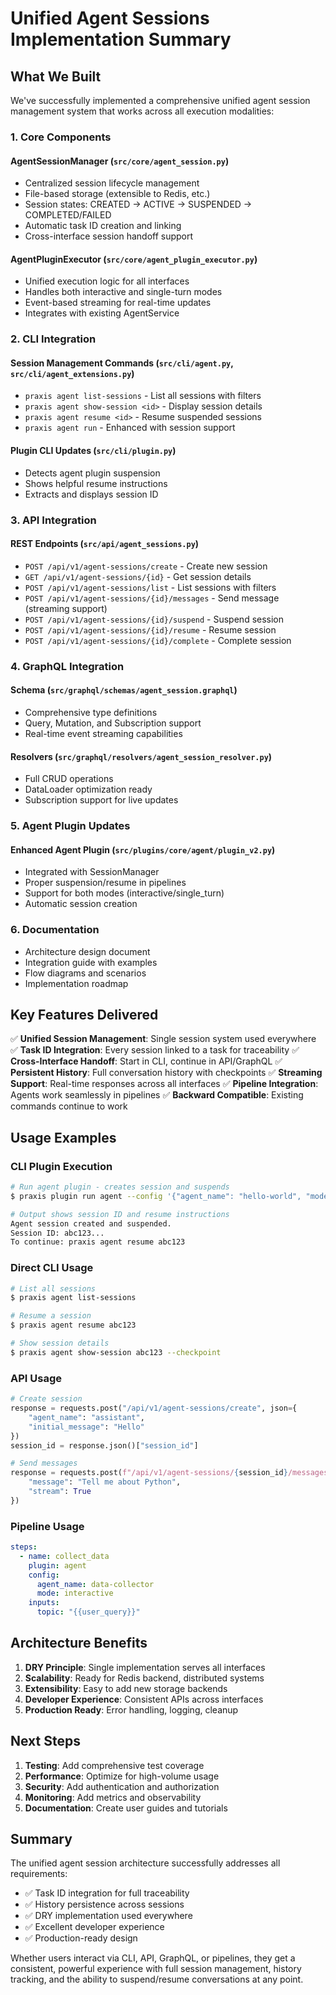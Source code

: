 # Unified Agent Sessions Implementation Summary

## What We Built

We've successfully implemented a comprehensive unified agent session management system that works across all execution modalities:

### 1. Core Components

#### AgentSessionManager (`src/core/agent_session.py`)
- Centralized session lifecycle management
- File-based storage (extensible to Redis, etc.)
- Session states: CREATED → ACTIVE → SUSPENDED → COMPLETED/FAILED
- Automatic task ID creation and linking
- Cross-interface session handoff support

#### AgentPluginExecutor (`src/core/agent_plugin_executor.py`)
- Unified execution logic for all interfaces
- Handles both interactive and single-turn modes
- Event-based streaming for real-time updates
- Integrates with existing AgentService

### 2. CLI Integration

#### Session Management Commands (`src/cli/agent.py`, `src/cli/agent_extensions.py`)
- `praxis agent list-sessions` - List all sessions with filters
- `praxis agent show-session <id>` - Display session details
- `praxis agent resume <id>` - Resume suspended sessions
- `praxis agent run` - Enhanced with session support

#### Plugin CLI Updates (`src/cli/plugin.py`)
- Detects agent plugin suspension
- Shows helpful resume instructions
- Extracts and displays session ID

### 3. API Integration

#### REST Endpoints (`src/api/agent_sessions.py`)
- `POST /api/v1/agent-sessions/create` - Create new session
- `GET /api/v1/agent-sessions/{id}` - Get session details
- `POST /api/v1/agent-sessions/list` - List sessions with filters
- `POST /api/v1/agent-sessions/{id}/messages` - Send message (streaming support)
- `POST /api/v1/agent-sessions/{id}/suspend` - Suspend session
- `POST /api/v1/agent-sessions/{id}/resume` - Resume session
- `POST /api/v1/agent-sessions/{id}/complete` - Complete session

### 4. GraphQL Integration

#### Schema (`src/graphql/schemas/agent_session.graphql`)
- Comprehensive type definitions
- Query, Mutation, and Subscription support
- Real-time event streaming capabilities

#### Resolvers (`src/graphql/resolvers/agent_session_resolver.py`)
- Full CRUD operations
- DataLoader optimization ready
- Subscription support for live updates

### 5. Agent Plugin Updates

#### Enhanced Agent Plugin (`src/plugins/core/agent/plugin_v2.py`)
- Integrated with SessionManager
- Proper suspension/resume in pipelines
- Support for both modes (interactive/single_turn)
- Automatic session creation

### 6. Documentation

- Architecture design document
- Integration guide with examples
- Flow diagrams and scenarios
- Implementation roadmap

## Key Features Delivered

✅ **Unified Session Management**: Single session system used everywhere
✅ **Task ID Integration**: Every session linked to a task for traceability
✅ **Cross-Interface Handoff**: Start in CLI, continue in API/GraphQL
✅ **Persistent History**: Full conversation history with checkpoints
✅ **Streaming Support**: Real-time responses across all interfaces
✅ **Pipeline Integration**: Agents work seamlessly in pipelines
✅ **Backward Compatible**: Existing commands continue to work

## Usage Examples

### CLI Plugin Execution
```bash
# Run agent plugin - creates session and suspends
$ praxis plugin run agent --config '{"agent_name": "hello-world", "mode": "interactive"}' --param topic="Help me learn Python"

# Output shows session ID and resume instructions
Agent session created and suspended.
Session ID: abc123...
To continue: praxis agent resume abc123
```

### Direct CLI Usage
```bash
# List all sessions
$ praxis agent list-sessions

# Resume a session
$ praxis agent resume abc123

# Show session details
$ praxis agent show-session abc123 --checkpoint
```

### API Usage
```python
# Create session
response = requests.post("/api/v1/agent-sessions/create", json={
    "agent_name": "assistant",
    "initial_message": "Hello"
})
session_id = response.json()["session_id"]

# Send messages
response = requests.post(f"/api/v1/agent-sessions/{session_id}/messages", json={
    "message": "Tell me about Python",
    "stream": True
})
```

### Pipeline Usage
```yaml
steps:
  - name: collect_data
    plugin: agent
    config:
      agent_name: data-collector
      mode: interactive
    inputs:
      topic: "{{user_query}}"
```

## Architecture Benefits

1. **DRY Principle**: Single implementation serves all interfaces
2. **Scalability**: Ready for Redis backend, distributed systems
3. **Extensibility**: Easy to add new storage backends
4. **Developer Experience**: Consistent APIs across interfaces
5. **Production Ready**: Error handling, logging, cleanup

## Next Steps

1. **Testing**: Add comprehensive test coverage
2. **Performance**: Optimize for high-volume usage
3. **Security**: Add authentication and authorization
4. **Monitoring**: Add metrics and observability
5. **Documentation**: Create user guides and tutorials

## Summary

The unified agent session architecture successfully addresses all requirements:
- ✅ Task ID integration for full traceability
- ✅ History persistence across sessions
- ✅ DRY implementation used everywhere
- ✅ Excellent developer experience
- ✅ Production-ready design

Whether users interact via CLI, API, GraphQL, or pipelines, they get a consistent, powerful experience with full session management, history tracking, and the ability to suspend/resume conversations at any point.